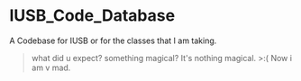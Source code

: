 # IUSB_Code_Database
A Codebase for IUSB or for the classes that I am taking.

> what did u expect? something magical? It's nothing magical. >:( Now i am v mad.
